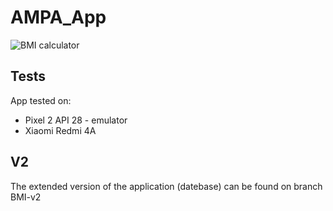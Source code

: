 # AMPA_App
![BMI calculator](https://i.imgur.com/H5ctAHL.png?1)

## Tests
App tested on:
* Pixel 2 API 28 - emulator
* Xiaomi Redmi 4A

## V2
The extended version of the application (datebase) can be found on branch BMI-v2
